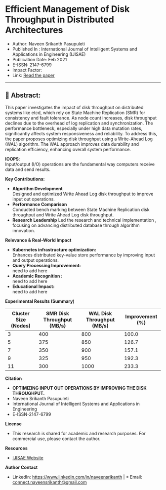 # Efficient Management of Disk Throughput in Distributed Architectures
* Author: Naveen Srikanth Pasupuleti
* Published In : International Journal of Intelligent Systems and Applications in Engineering (IJISAE)
* Publication Date: Feb 2021
* E-ISSN: 2147-6799
* Impact Factor: 
* Link: [Read the paper](https://ijisae.org/index.php/IJISAE/article/view/7608/6625)
---
## 📌 **Abstract**:
This paper investigates the impact of disk throughput on distributed systems like etcd, which rely on State Machine Replication (SMR) for consistency and fault tolerance. As node count increases, disk throughput declines due to the overhead of log replication and synchronization. The performance bottleneck, especially under high data mutation rates, significantly affects system responsiveness and reliability. To address this, the paper proposes optimizing disk throughput using a Write-Ahead Log (WAL) algorithm. The WAL approach improves data durability and replication efficiency, enhancing overall system performance.

**IOOPS**:\
Input/output (I/O) operations are the fundamental way computers receive data and send results.

**Key Contributions:** 
* **Algorithm Development** \
  Designed and optimized Write Ahead Log disk throughput to improve input out operations.
* **Performance Comparison** \
  Conducted bench marking between State Machine Replication disk throughput and Write Ahead Log disk throughput.
* **Research Leadership**
  Led the research and technical implementation , focusing on advancing distributed database through algorithm innovation.

**Relevance & Real-World Impact**
* **Kubernetes infrastructure optimization:**\
    Enhances distributed key-value store performance by improving input and output operations.
* **Query Processing Improvement:** \
    need to add here
* **Academic Recognition :** \
    need to add here
* **Educational Impact:** \
    need to add here

**Experimental Results (Summary)**

| Cluster Size (Nodes) | SMR Disk Throughput (MB/s)| WAL Disk Throughput (MB/s) | Improvement (%) |
| ---------------------| ------------------------- | -------------------------- | ----------------|
| 3                    | 400                       | 800                        | 100.0           |
| 5                    | 375                       | 850                        | 126.7           |
| 7                    | 350                       | 900                        | 157.1           |
| 9                    | 325                       | 950                        | 192.3           |
| 11                   | 300                       | 1000                       | 233.3           |

**Citation**
* **OPTIMIZING INPUT OUT OPERATIONS BY IMPROVING THE DISK THROUGHPUT.**
*   Naveen Srikanth Pasupuleti
*   International Journal of Intelligent Systems and Applications in Engineering
*   E-ISSN-2147-6799

**License**
* This research is shared for academic and research purposes. For commercial use, please contact the author.

**Resources**
* [IJISAE Website](https://ijisae.org/index.php/IJISAE)

**Author Contact** 
  * LinkedIn: https://www.linkedin.com/in/naveensrikanth  |  * Email: connect.naveensrikanth@gmail.com
